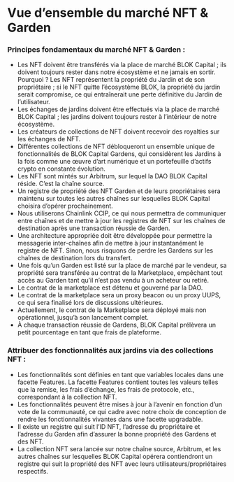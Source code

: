 # Vue d’ensemble du marché NFT & Garden

### Principes fondamentaux du marché NFT & Garden : 
- Les NFT doivent être transférés via la place de marché BLOK Capital ; ils doivent toujours rester dans notre écosystème et ne jamais en sortir. Pourquoi ? Les NFT représentent la propriété du Jardin et de son propriétaire ; si le NFT quitte l’écosystème BLOK, la propriété du jardin serait compromise, ce qui entraînerait une perte définitive du Jardin de l’utilisateur.
- Les échanges de jardins doivent être effectués via la place de marché BLOK Capital ; les jardins doivent toujours rester à l’intérieur de notre écosystème.
- Les créateurs de collections de NFT doivent recevoir des royalties sur les échanges de NFT.
- Différentes collections de NFT débloqueront un ensemble unique de fonctionnalités de BLOK Capital Gardens, qui considèrent les Jardins à la fois comme une œuvre d’art numérique et un portefeuille d’actifs crypto en constante évolution.
- Les NFT sont mintés sur Arbitrum, sur lequel la DAO BLOK Capital réside. C’est la chaîne source.
- Un registre de propriété des NFT Garden et de leurs propriétaires sera maintenu sur toutes les autres chaînes sur lesquelles BLOK Capital choisira d’opérer prochainement.
- Nous utiliserons Chainlink CCIP, ce qui nous permettra de communiquer entre chaînes et de mettre à jour les registres de NFT sur les chaînes de destination après une transaction réussie de Garden.
- Une architecture appropriée doit être développée pour permettre la messagerie inter-chaînes afin de mettre à jour instantanément le registre de NFT. Sinon, nous risquons de perdre les Gardens sur les chaînes de destination lors du transfert.
- Une fois qu’un Garden est listé sur la place de marché par le vendeur, sa propriété sera transférée au contrat de la Marketplace, empêchant tout accès au Garden tant qu’il n’est pas vendu à un acheteur ou retiré.
- Le contrat de la marketplace est détenu et gouverné par la DAO.
- Le contrat de la marketplace sera un proxy beacon ou un proxy UUPS, ce qui sera finalisé lors de discussions ultérieures.
- Actuellement, le contrat de la Marketplace sera déployé mais non opérationnel, jusqu’à son lancement complet.
- À chaque transaction réussie de Gardens, BLOK Capital prélèvera un petit pourcentage en tant que frais de plateforme.

### Attribuer des fonctionnalités aux jardins via des collections NFT : 
- Les fonctionnalités sont définies en tant que variables locales dans une facette Features. La facette Features contient toutes les valeurs telles que la remise, les frais d’échange, les frais de protocole, etc., correspondant à la collection NFT.
- Les fonctionnalités peuvent être mises à jour à l’avenir en fonction d’un vote de la communauté, ce qui cadre avec notre choix de conception de rendre les fonctionnalités vivantes dans une facette upgradable.
- Il existe un registre qui suit l’ID NFT, l’adresse du propriétaire et l’adresse du Garden afin d’assurer la bonne propriété des Gardens et des NFT.
- La collection NFT sera lancée sur notre chaîne source, Arbitrum, et les autres chaînes sur lesquelles BLOK Capital opérera contiendront un registre qui suit la propriété des NFT avec leurs utilisateurs/propriétaires respectifs.
